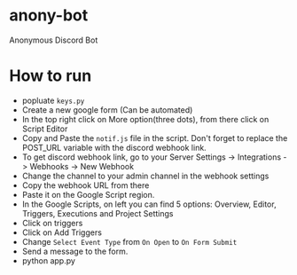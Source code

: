 # anony-bot
Anonymous Discord Bot

# How to run
- popluate ```keys.py```
- Create a new google form (Can be automated)
- In the top right click on More option(three dots), from there click on Script Editor
- Copy and Paste the `notif.js` file in the script. Don't forget to replace the POST_URL variable with the discord webhook link.
- To get discord webhook link, go to your Server Settings -> Integrations -> Webhooks -> New Webhook
- Change the channel to your admin channel in the webhook settings
- Copy the webhook URL from there
- Paste it on the Google Script region.
- In the Google Scripts, on left you can find 5 options: Overview, Editor, Triggers, Executions and Project Settings
- Click on triggers
- Click on Add Triggers
- Change `Select Event Type` from `On Open` to `On Form Submit`
- Send a message to the form.
- python app.py

